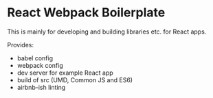 # React Webpack Boilerplate

This is mainly for developing and building libraries etc. for React apps.

Provides:
- babel config
- webpack config
- dev server for example React app
- build of src (UMD, Common JS and ES6)
- airbnb-ish linting

